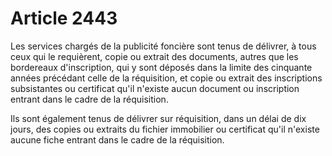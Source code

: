 # Article 2443

Les services chargés de la publicité foncière sont tenus de délivrer, à tous ceux qui le requièrent, copie ou extrait des documents, autres que les bordereaux d'inscription, qui y sont déposés dans la limite des cinquante années précédant celle de la réquisition, et copie ou extrait des inscriptions subsistantes ou certificat qu'il n'existe aucun document ou inscription entrant dans le cadre de la réquisition.

Ils sont également tenus de délivrer sur réquisition, dans un délai de dix jours, des copies ou extraits du fichier immobilier ou certificat qu'il n'existe aucune fiche entrant dans le cadre de la réquisition.
